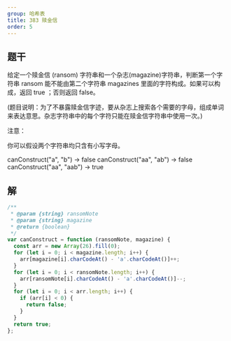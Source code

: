 ```yaml
---
group: 哈希表
title: 383 赎金信
order: 5
---
```


## 题干

给定一个赎金信 (ransom) 字符串和一个杂志(magazine)字符串，判断第一个字符串 ransom 能不能由第二个字符串 magazines 里面的字符构成。如果可以构成，返回 true ；否则返回 false。

(题目说明：为了不暴露赎金信字迹，要从杂志上搜索各个需要的字母，组成单词来表达意思。杂志字符串中的每个字符只能在赎金信字符串中使用一次。)

注意：

你可以假设两个字符串均只含有小写字母。

canConstruct("a", "b") -> false
canConstruct("aa", "ab") -> false
canConstruct("aa", "aab") -> true

## 解

```js
/**
 * @param {string} ransomNote
 * @param {string} magazine
 * @return {boolean}
 */
var canConstruct = function (ransomNote, magazine) {
  const arr = new Array(26).fill(0);
  for (let i = 0; i < magazine.length; i++) {
    arr[magazine[i].charCodeAt() - 'a'.charCodeAt()]++;
  }
  for (let i = 0; i < ransomNote.length; i++) {
    arr[ransomNote[i].charCodeAt() - 'a'.charCodeAt()]--;
  }
  for (let i = 0; i < arr.length; i++) {
    if (arr[i] < 0) {
      return false;
    }
  }
  return true;
};
```
